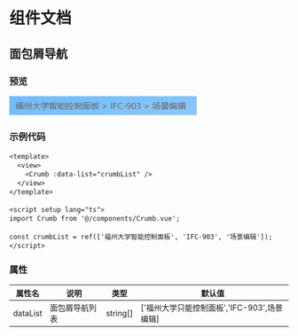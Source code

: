 # 组件文档

## 面包屑导航

### 预览

![面包屑导航](./img/uTools_1688544612128.png)

### 示例代码

```vue
<template>
  <view>
    <Crumb :data-list="crumbList" />
  </view>
</template>

<script setup lang="ts">
import Crumb from '@/components/Crumb.vue';

const crumbList = ref(['福州大学智能控制面板', 'IFC-903', '场景编辑']);
</script>
```

### 属性

| 属性名   | 说明           | 类型     | 默认值                                      |
| -------- | -------------- | -------- | ------------------------------------------- |
| dataList | 面包屑导航列表 | string[] | ['福州大学只能控制面板','IFC-903',场景编辑] |
